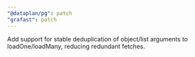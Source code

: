 ```yaml
---
"@dataplan/pg": patch
"grafast": patch
---
```


Add support for stable deduplication of object/list arguments to
loadOne/loadMany, reducing redundant fetches.
